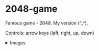 # 2048-game
Famous game - 2048. My version (^_^). 

Controls: arrow keys (left, right, up, down)

<details>
  <summary>Images</summary>
  
![alt text](https://i.imgur.com/3QRadwg.png)

![alt text](https://i.imgur.com/i9MPrgb.png)

![alt text](https://i.imgur.com/zD7OKJM.png)
  
</details>
